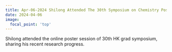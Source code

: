 ```yaml
---
title: Apr-06-2024 Shilong Attended The 30th Symposium on Chemistry Postgraduate Research in Hong Kong
date: 2024-04-06
image:
  focal_point: 'top'
---
```


Shilong attended the online poster session of 30th HK grad symposium, sharing his recent research progress.


